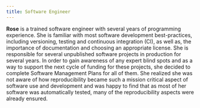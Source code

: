 ```yaml
---
title: Software Engineer
---
```


**Rose** is a trained software engineer with several years of programming experience.
She is familiar with most software development best-practices, including versioning, testing and continuous integration (CI), as well as, the importance of documentation and choosing an appropriate license.
She is responsible for several unpublished software projects in production for several years.
In order to gain awareness of any expert blind spots and as a way to support the next cycle of funding for these projects, she decided to complete Software Management Plans for all of them.
She realized she was not aware of how reproducibility became such a mission critical aspect of software use and development and was happy to find that as most of her software was automatically tested, many of the reproducibility aspects were already ensured.
